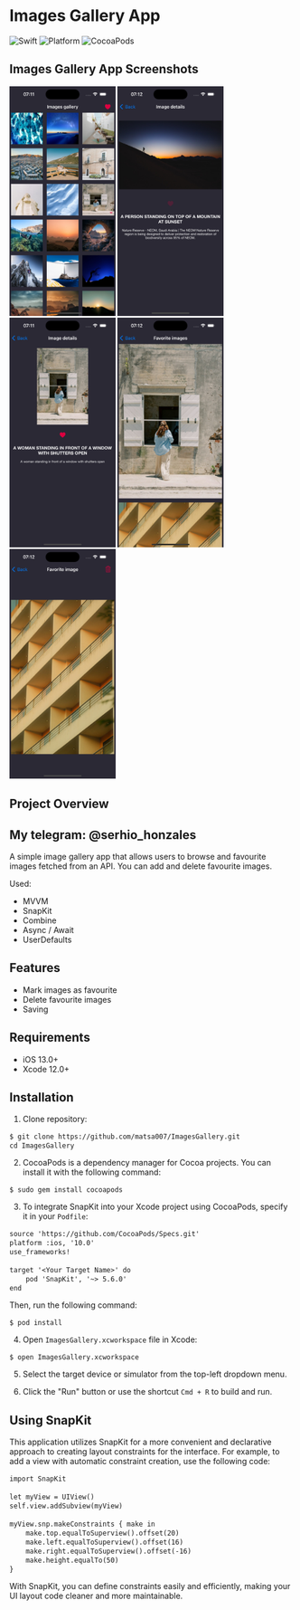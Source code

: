 # Images Gallery App

![Swift](https://img.shields.io/badge/Swift-5.0-orange.svg)
![Platform](https://img.shields.io/badge/platform-iOS-lightgrey.svg)
![CocoaPods](https://img.shields.io/cocoapods/v/SnapKit.svg)

## Images Gallery App Screenshots

<img src="https://github.com/matsa007/ImagesGallery/blob/main/readme_screenshots/1.png" width="187.5" height="406" alt="Image"> <img src="https://github.com/matsa007/ImagesGallery/blob/main/readme_screenshots/2.png" width="187.5" height="406" alt="Image"> <img src="https://github.com/matsa007/ImagesGallery/blob/main/readme_screenshots/3.png" width="187.5" height="406" alt="Image"> <img src="https://github.com/matsa007/ImagesGallery/blob/main/readme_screenshots/4.png" width="187.5" height="406" alt="Image"> <img src="https://github.com/matsa007/ImagesGallery/blob/main/readme_screenshots/5.png" width="187.5" height="406" alt="Image">


## Project Overview

## My telegram: @serhio_honzales

A simple image gallery app that allows users to browse and favourite images fetched from an API. You can add and delete favourite images.

Used:
- MVVM
- SnapKit
- Combine
- Async / Await
- UserDefaults

## Features

- Mark images as favourite
- Delete favourite images
- Saving

## Requirements

- iOS 13.0+
- Xcode 12.0+


## Installation

1. Clone repository:
```
$ git clone https://github.com/matsa007/ImagesGallery.git
cd ImagesGallery
```
2. CocoaPods is a dependency manager for Cocoa projects. You can install it with the following command:
```
$ sudo gem install cocoapods

```
3. To integrate SnapKit into your Xcode project using CocoaPods, specify it in your `Podfile`:
```
source 'https://github.com/CocoaPods/Specs.git'
platform :ios, '10.0'
use_frameworks!

target '<Your Target Name>' do
    pod 'SnapKit', '~> 5.6.0'
end
```
Then, run the following command:
```
$ pod install
```
4. Open `ImagesGallery.xcworkspace` file in Xcode:
```
$ open ImagesGallery.xcworkspace
```
5. Select the target device or simulator from the top-left dropdown menu.

6. Click the "Run" button or use the shortcut `Cmd + R` to build and run.

## Using SnapKit

This application utilizes SnapKit for a more convenient and declarative approach to creating layout constraints for the interface. For example, to add a view with automatic constraint creation, use the following code:
```
import SnapKit

let myView = UIView()
self.view.addSubview(myView)

myView.snp.makeConstraints { make in
    make.top.equalToSuperview().offset(20)
    make.left.equalToSuperview().offset(16)
    make.right.equalToSuperview().offset(-16)
    make.height.equalTo(50)
}
```
With SnapKit, you can define constraints easily and efficiently, making your UI layout code cleaner and more maintainable.
